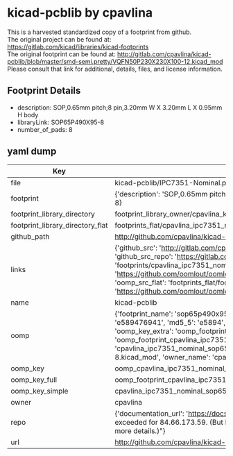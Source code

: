 # kicad-pcblib by cpavlina  
This is a harvested standardized copy of a footprint from github.  
The original project can be found at:  
https://gitlab.com/kicad/libraries/kicad-footprints  
The original footprint can be found at:
http://gitlab.com/cpavlina/kicad-pcblib/blob/master/smd-semi.pretty/VQFN50P230X230X100-12.kicad_mod
Please consult that link for additional, details, files, and license information.  
## Footprint Details
* description: SOP,0.65mm pitch;8 pin,3.20mm W X 3.20mm L X 0.95mm H body  
* libraryLink: SOP65P490X95-8  
* number_of_pads: 8  
## yaml dump  
| Key | Value |  
| --- | --- |  
| file | kicad-pcblib/IPC7351-Nominal.pretty/SOP65P490X95-8.kicad_mod |  
| footprint | {'description': 'SOP,0.65mm pitch;8 pin,3.20mm W X 3.20mm L X 0.95mm H body', 'libraryLink': 'SOP65P490X95-8', 'number_of_pads': 8} |  
| footprint_library_directory | footprint_library_owner/cpavlina_kicad-pcblib |  
| footprint_library_directory_flat | footprints_flat/cpavlina_ipc7351_nominal_sop65p490x95_8/working |  
| github_path | http://github.com/cpavlina/kicad-pcblib/blob/master/IPC7351-Nominal.pretty/SOP65P490X95-8.kicad_mod |  
| links | {'github_src': 'http://gitlab.com/cpavlina/kicad-pcblib/blob/master/smd-semi.pretty/VQFN50P230X230X100-12.kicad_mod', 'github_src_repo': 'https://gitlab.com/kicad/libraries/kicad-footprints', 'oomp_bot': 'footprints/cpavlina_ipc7351_nominal_sop65p490x95_8/working', 'oomp_bot_github': 'https://github.com/oomlout/oomlout_oomp_footprint_bot/tree/main/footprints/cpavlina_ipc7351_nominal_sop65p490x95_8/working', 'oomp_src_flat': 'footprints_flat/footprints_flat/cpavlina_ipc7351_nominal_sop65p490x95_8/working', 'oomp_src_flat_github': 'https://github.com/oomlout/oomlout_oomp_footprint_src/tree/main/footprints_flat/cpavlina_ipc7351_nominal_sop65p490x95_8/working'} |  
| name | kicad-pcblib |  
| oomp | {'footprint_name': 'sop65p490x95_8', 'library_name': 'ipc7351_nominal', 'md5': 'e589476941f575dff824d5c35107661f', 'md5_10': 'e589476941', 'md5_5': 'e5894', 'md5_6': 'e58947', 'oomp_key': 'oomp_cpavlina_ipc7351_nominal_sop65p490x95_8', 'oomp_key_extra': 'oomp_footprint_cpavlina_ipc7351_nominal_sop65p490x95_8', 'oomp_key_full': 'oomp_footprint_cpavlina_ipc7351_nominal_sop65p490x95_8_e58947', 'oomp_key_simple': 'cpavlina_ipc7351_nominal_sop65p490x95_8', 'original_filename': 'kicad-pcblib/IPC7351-Nominal.pretty/SOP65P490X95-8.kicad_mod', 'owner_name': 'cpavlina'} |  
| oomp_key | oomp_cpavlina_ipc7351_nominal_sop65p490x95_8 |  
| oomp_key_full | oomp_footprint_cpavlina_ipc7351_nominal_sop65p490x95_8 |  
| oomp_key_simple | cpavlina_ipc7351_nominal_sop65p490x95_8 |  
| owner | cpavlina |  
| repo | {'documentation_url': 'https://docs.github.com/rest/overview/resources-in-the-rest-api#rate-limiting', 'message': "API rate limit exceeded for 84.66.173.59. (But here's the good news: Authenticated requests get a higher rate limit. Check out the documentation for more details.)"} |  
| url | http://github.com/cpavlina/kicad-pcblib |  

